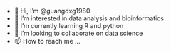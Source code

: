 - 👋 Hi, I’m @guangdxg1980
- 👀 I’m interested in data analysis and bioinformatics
- 🌱 I’m currently learning R and python
- 💞️ I’m looking to collaborate on data science
- 📫 How to reach me ...

<!---
guangdxg1980/guangdxg1980 is a ✨ special ✨ repository because its `README.md` (this file) appears on your GitHub profile.
You can click the Preview link to take a look at your changes.
--->
